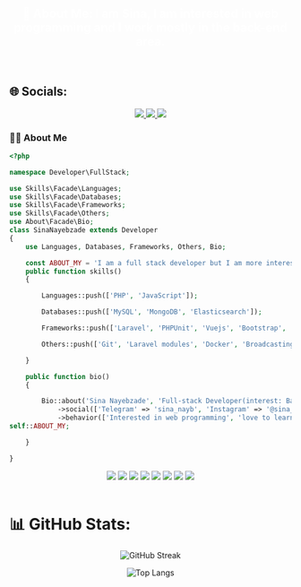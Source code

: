 
<div  align="center">
    <h2 style="color:#fff">
        <b>
            💫 About Me: I am Sina, I am interested in web programming and I work mostly in the back-end area.
        </b>
    </h2>
</div>
<br>

## 🌐 Socials:
<div id="badges" align="center">
    <a href="https://instagram.com/sina_nbzh">
        <img src="https://img.shields.io/badge/Instagram-%23E4405F.svg?logo=Instagram&logoColor=white"/>
    </a>      
     <a href="https://www.linkedin.com/in/sina-nayebzade-84b65728b/">
        <img src="https://img.shields.io/badge/LinkedIn-%230077B5.svg?logo=linkedin&logoColor=white"/>
    </a>
     <a href="https://stackoverflow.com/users/20596419">
        <img src="https://img.shields.io/badge/-Stackoverflow-FE7A16?logo=stack-overflow&logoColor=white"/>
    </a>
</div>      

### :man_technologist: About Me

```php
<?php

namespace Developer\FullStack;

use Skills\Facade\Languages;
use Skills\Facade\Databases;
use Skills\Facade\Frameworks;
use Skills\Facade\Others;
use About\Facade\Bio;
class SinaNayebzade extends Developer
{
    use Languages, Databases, Frameworks, Others, Bio;

    const ABOUT_MY = 'I am a full stack developer but I am more interested in backend';
    public function skills()
    {

        Languages::push(['PHP', 'JavaScript']);

        Databases::push(['MySQL', 'MongoDB', 'Elasticsearch']);

        Frameworks::push(['Laravel', 'PHPUnit', 'Vuejs', 'Bootstrap', 'jquery']);

        Others::push(['Git', 'Laravel modules', 'Docker', 'Broadcasting', 'SOLID', 'Design Pattern', 'OOP']);

    }

    public function bio()
    {

        Bio::about('Sina Nayebzade', 'Full-stack Developer(interest: Back-End)', 'sina1010anis@gmail.com', 'Iran, Mashhad')
            ->social(['Telegram' => 'sina_nayb', 'Instagram' => '@sina_nbzh', 'Stack overflow' => 'stackoverflow.com/users/20596419/sina-nbxh', 'Linkedin' => 'linkedin.com/in/sina-nayebzade-84b65728b/'])
            ->behavior(['Interested in web programming', 'love to learn', 'regular', 'Strong interest in backend programming']);
self::ABOUT_MY;

    }

}


```
<div id="badges" align="center">
    <a>
        <img src="https://img.shields.io/badge/php-%23777BB4.svg?style=for-the-badge&logo=php&logoColor=white"/>
    </a>
    <a>
        <img src="https://img.shields.io/badge/laravel-%23FF2D20.svg?style=for-the-badge&logo=laravel&logoColor=white"/>
    </a>
    <a>
        <img src="https://img.shields.io/badge/mysql-%2300f.svg?style=for-the-badge&logo=mysql&logoColor=white"/>
    </a> 
    <a>
        <img src="https://img.shields.io/badge/MongoDB-%234ea94b.svg?style=for-the-badge&logo=mongodb&logoColor=white"/>
    </a>
    <a>
        <img src="https://img.shields.io/badge/docker-%230db7ed.svg?style=for-the-badge&logo=docker&logoColor=white"/>
    </a>
    <a>
        <img src="https://img.shields.io/badge/javascript-%23323330.svg?style=for-the-badge&logo=javascript&logoColor=%23F7DF1E"/>
    </a>
    <a>
        <img src="https://img.shields.io/badge/vuejs-%2335495e.svg?style=for-the-badge&logo=vuedotjs&logoColor=%234FC08D"/>
    </a>  
    <a>
        <img src="https://img.shields.io/badge/css3-%231572B6.svg?style=for-the-badge&logo=css3&logoColor=white"/>
    </a>      
</div>      
</div>
<br>



# 📊 GitHub Stats:

<div id="github_stats" align="center">

![GitHub Streak](https://github-readme-stats.vercel.app/api?username=sina1010anis&theme=vision-friendly-dark&hide_border=true&include_all_commits=false&count_private=false)

![Top Langs](https://github-readme-stats.vercel.app/api/top-langs/?username=sina1010anis&layout=compact&theme=vision-friendly-dark)

</div>


